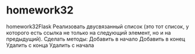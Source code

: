 # homework32
homework32Flask
Реализовать двусвязанный список (это тот список, у которого есть ссылка не только на следующий элемент, но и на предыдущий).
Сделать методы:
Добавить в начало
Добавить в конец
Удалить с конца
Удалить с начала

